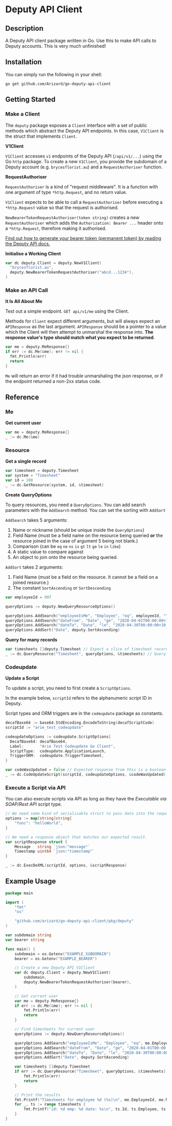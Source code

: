 # Deputy API Client

## Description

A Deputy API client package written in Go. Use this to make API calls to Deputy accounts. This is very much unfinished!

## Installation

You can simply run the following in your shell:

```
go get github.com/Arizard/go-deputy-api-client
```

## Getting Started

### Make a Client

The `deputy` package exposes a `Client` interface with a set of public methods which abstract the Deputy API endpoints. In this case, `V1Client` is the struct that implements `Client`. 

**V1Client**

`V1Client` accesses `v1` endpoints of the Deputy API (`/api/v1/...`) using the Go `http` package. To create a new `V1Client`, you provide the subdomain of a Deputy account (e.g. `brycesflorist.au`) and a `RequestAuthoriser` function.

**RequestAuthoriser**

`RequestAuthoriser` is a kind of "request middleware". It is a function with one argument of type `*http.Request`, and no return value.

`V1Client` expects to be able to call a `RequestAuthoriser` before executing a `*http.Request` value so that the request is authorised.

`NewBearerTokenRequestAuthoriser(token string)` creates a new `RequestAuthoriser` which adds the `Authorization: Bearer ...` header onto a `*http.Request`, therefore making it authorised.

[Find out how to generate your bearer token (permanent token) by reading the Deputy API docs.](https://www.deputy.com/api-doc/API/Authentication)

**Initialise a Working Client**

```go
var dc deputy.Client = deputy.NewV1Client(
  "brycesflorist.au",
  deputy.NewBearerTokenRequestAuthoriser("abcd...1234"),
)
```

### Make an API Call

**It Is All About Me**

Test out a simple endpoint. `GET api/v1/me` using the Client.

Methods for `Client` expect different arguments, but will always expect an `APIResponse` as the last argument. `APIResponse` should be a pointer to a value which the Client will then attempt to unmarshal the response into. **The response value's type should match what you expect to be returned**.

```go
var me = deputy.MeResponse{}
if err := dc.Me(&me); err != nil {
  fmt.Println(err)
  return
}
```

`Me` will return an error if it had trouble unmarshaling the json response, or if the endpoint returned a non-2xx status code.

## Reference

### Me

**Get current user**

```go
var me = deputy.MeResponse{}
_ := dc.Me(&me)
```

### Resource

**Get a single record**

```go
var timesheet = deputy.Timesheet
var system = "Timesheet"
var id = 100
_ := dc.GetResource(system, id, &timesheet)
```

**Create QueryOptions**

To query resources, you need a `QueryOptions`. You can add search parameters with the `AddSearch` method. You can set the sorting with `AddSort`

`AddSearch` takes 5 arguments: 

1. Name or nickname (should be unique inside the `QueryOptions`)
2. Field Name (must be a field name on the resource being queried **or** the resource joined in the case of argument 5 being not blank.)
3. Comparison (can be `eq` `ne` `ns` `is` `gt` `lt` `ge` `le` `in` `like`)
4. A static value to compare against
5. An object to join onto the resource being queried.

`AddSort` takes 2 arguments:

1. Field Name (must be a field on the resource. It cannot be a field on a joined resource.)
2. The constant `SortAscending` or `SortDescending`

```go
var employeeId = 997

queryOptions := deputy.NewQueryResourceOptions()

queryOptions.AddSearch("employeeIsMe", "Employee", "eq", employeeId, "")
queryOptions.AddSearch("dateFrom", "Date", "ge", "2020-04-01T00:00:00+10:00", "")
queryOptions.AddSearch("dateTo", "Date", "le", "2020-04-30T00:00:00+10:00", "")
queryOptions.AddSort("Date", deputy.SortAscending)
```

**Query for many records**

```go
var timesheets []deputy.Timesheet // Expect a slice of timesheet records
_ := dc.QueryResource("Timesheet", queryOptions, &timesheets) // Query the Timesheet resource using queryOptions
```

### Codeupdate

**Update a Script**

To update a script, you need to first create a `ScriptOptions`.

In the example below, `scriptId` refers to the alphanumeric script ID in Deputy.

Script types and ORM triggers are in the `codeupdate` package as constants.

```go
decafBase64 := base64.StdEncoding.EncodeToString(decafScriptCode)
scriptId := "arie_test_codeupdate"

codeupdateOptions := codeupdate.ScriptOptions{
  DecafBase64: decafBase64,
  Label:       "Arie Test Codeupdate Go Client",
  ScriptType:  codeupdate.ApplicationLaunch,
  TriggerORM:  codeupdate.TriggerTimesheet,
}

var codeWasUpdated = false // Expected response from this is a boolean.
_ := dc.CodeUpdateScript(scriptId, codeupdateOptions, &codeWasUpdated)
```



### Execute a Script via API

You can also execute scripts via API as long as they have the _Executable via SOAP/Rest API_ script type.

```go
// We need some kind of serialisable struct to pass data into the request body.
options := map[string]string{
	"func": "helloWorld",
}

// We need a response object that matches our expected result.
var scriptResponse struct {
	Message   string `json:"message"`
	Timestamp uint64 `json:"timestamp"`
}

_ := dc.ExecDeXML(scriptId, options, &scriptResponse)
```

## Example Usage

```go
package main

import (
	"fmt"
	"os"

	"github.com/arizard/go-deputy-api-client/pkg/deputy"
)

var subdomain string
var bearer string

func main() {
	subdomain = os.Getenv("EXAMPLE_SUBDOMAIN")
	bearer = os.Getenv("EXAMPLE_BEARER")

	// Create a new Deputy API V1Client
	var dc deputy.Client = deputy.NewV1Client(
		subdomain,
		deputy.NewBearerTokenRequestAuthoriser(bearer),
	)

	// Get current user
	var me = deputy.MeResponse{}
	if err := dc.Me(&me); err != nil {
		fmt.Println(err)
		return
	}

	// Find timesheets for current user
	queryOptions := deputy.NewQueryResourceOptions()

	queryOptions.AddSearch("employeeIsMe", "Employee", "eq", me.EmployeeId, "")
	queryOptions.AddSearch("dateFrom", "Date", "ge", "2020-04-01T00:00:00+10:00", "")
	queryOptions.AddSearch("dateTo", "Date", "le", "2020-04-30T00:00:00+10:00", "")
	queryOptions.AddSort("Date", deputy.SortAscending)

	var timesheets []deputy.Timesheet
	if err := dc.QueryResource("Timesheet", queryOptions, &timesheets); err != nil {
		fmt.Println(err)
		return
	}

	// Print the results
	fmt.Printf("Timesheets for employee %d (%s)\n", me.EmployeeId, me.Name)
	for _, ts := range timesheets {
		fmt.Printf("id: %d emp: %d date: %s\n", ts.Id, ts.Employee, ts.Date)
	}
}
```
